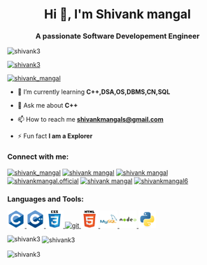 <h1 align="center">Hi 👋, I'm Shivank mangal</h1>
<h3 align="center">A passionate Software Developement Engineer</h3>

<p align="left"> <img src="https://komarev.com/ghpvc/?username=shivank3&label=Profile%20views&color=0e75b6&style=flat" alt="shivank3" /> </p>

<p align="left"> <a href="https://github.com/ryo-ma/github-profile-trophy"><img src="https://github-profile-trophy.vercel.app/?username=shivank3" alt="shivank3" /></a> </p>

<p align="left"> <a href="https://twitter.com/shivank_mangal" target="blank"><img src="https://img.shields.io/twitter/follow/shivank_mangal?logo=twitter&style=for-the-badge" alt="shivank_mangal" /></a> </p>

- 🌱 I’m currently learning **C++,DSA,OS,DBMS,CN,SQL**

- 💬 Ask me about **C++**

- 📫 How to reach me **shivankmangals@gmail.com**

- ⚡ Fun fact **I am a Explorer**

<h3 align="left">Connect with me:</h3>
<p align="left">
<a href="https://twitter.com/shivank_mangal" target="blank"><img align="center" src="https://raw.githubusercontent.com/rahuldkjain/github-profile-readme-generator/master/src/images/icons/Social/twitter.svg" alt="shivank_mangal" height="30" width="40" /></a>
<a href="https://linkedin.com/in/shivank mangal" target="blank"><img align="center" src="https://raw.githubusercontent.com/rahuldkjain/github-profile-readme-generator/master/src/images/icons/Social/linked-in-alt.svg" alt="shivank mangal" height="30" width="40" /></a>
<a href="https://fb.com/shivank mangal" target="blank"><img align="center" src="https://raw.githubusercontent.com/rahuldkjain/github-profile-readme-generator/master/src/images/icons/Social/facebook.svg" alt="shivank mangal" height="30" width="40" /></a>
<a href="https://instagram.com/shivankmangal.official" target="blank"><img align="center" src="https://raw.githubusercontent.com/rahuldkjain/github-profile-readme-generator/master/src/images/icons/Social/instagram.svg" alt="shivankmangal.official" height="30" width="40" /></a>
<a href="https://www.youtube.com/c/shivank mangal" target="blank"><img align="center" src="https://raw.githubusercontent.com/rahuldkjain/github-profile-readme-generator/master/src/images/icons/Social/youtube.svg" alt="shivank mangal" height="30" width="40" /></a>
<a href="https://www.hackerrank.com/shivankmangal6" target="blank"><img align="center" src="https://raw.githubusercontent.com/rahuldkjain/github-profile-readme-generator/master/src/images/icons/Social/hackerrank.svg" alt="shivankmangal6" height="30" width="40" /></a>
</p>

<h3 align="left">Languages and Tools:</h3>
<p align="left"> <a href="https://www.cprogramming.com/" target="_blank" rel="noreferrer"> <img src="https://raw.githubusercontent.com/devicons/devicon/master/icons/c/c-original.svg" alt="c" width="40" height="40"/> </a> <a href="https://www.w3schools.com/cpp/" target="_blank" rel="noreferrer"> <img src="https://raw.githubusercontent.com/devicons/devicon/master/icons/cplusplus/cplusplus-original.svg" alt="cplusplus" width="40" height="40"/> </a> <a href="https://www.w3schools.com/css/" target="_blank" rel="noreferrer"> <img src="https://raw.githubusercontent.com/devicons/devicon/master/icons/css3/css3-original-wordmark.svg" alt="css3" width="40" height="40"/> </a> <a href="https://git-scm.com/" target="_blank" rel="noreferrer"> <img src="https://www.vectorlogo.zone/logos/git-scm/git-scm-icon.svg" alt="git" width="40" height="40"/> </a> <a href="https://www.w3.org/html/" target="_blank" rel="noreferrer"> <img src="https://raw.githubusercontent.com/devicons/devicon/master/icons/html5/html5-original-wordmark.svg" alt="html5" width="40" height="40"/> </a> <a href="https://www.mysql.com/" target="_blank" rel="noreferrer"> <img src="https://raw.githubusercontent.com/devicons/devicon/master/icons/mysql/mysql-original-wordmark.svg" alt="mysql" width="40" height="40"/> </a> <a href="https://nodejs.org" target="_blank" rel="noreferrer"> <img src="https://raw.githubusercontent.com/devicons/devicon/master/icons/nodejs/nodejs-original-wordmark.svg" alt="nodejs" width="40" height="40"/> </a> <a href="https://www.python.org" target="_blank" rel="noreferrer"> <img src="https://raw.githubusercontent.com/devicons/devicon/master/icons/python/python-original.svg" alt="python" width="40" height="40"/> </a> </p>

<p><img align="left" src="https://github-readme-stats.vercel.app/api/top-langs?username=shivank3&show_icons=true&locale=en&layout=compact" alt="shivank3" /></p>

<p>&nbsp;<img align="center" src="https://github-readme-stats.vercel.app/api?username=shivank3&show_icons=true&locale=en" alt="shivank3" /></p>

<p><img align="center" src="https://github-readme-streak-stats.herokuapp.com/?user=shivank3&" alt="shivank3" /></p>

